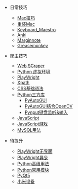 * 日常技巧
  
  * [Mac技巧](FootPrint/Mac_Skill.md)
  * [重装Mac](FootPrint/Software_Install_configuration.md)
  * [Keyboard_Maestro](FootPrint/Keyboard_Maestro.md)
  * [Anki](FootPrint/Anki.md)
  * [Marginnote](FootPrint/Marginnote.md)
  * [Greasemonkey](FootPrint/Greasemonkey.md)
* 爬虫技巧
  
  * [Web SCraper](FootPrint/Web_Scraper.md)
  * [Python 虚拟环境](FootPrint/Python_virtual_env.md)
  * [PlayWright](FootPrint/Playwright.md)
  * [Xpath](FootPrint/xpath.md)
  * [CSS基础语法](FootPrint/css.md)
  * [Python三方库](FootPrint/Python_Useful_Lib.md)
    * [PyAutoGUI](FootPrint/PyAutoGUI.md)
    * [PyAutoGUI结合OpenCV](FootPrint/PyAutoGUI_OpenCV.md)
    * [Pynput键盘监听&输入](FootPrint/Pynput.md)
  * [JavaScript](FootPrint/JavaScript.md)
  * [JavaScript游戏](FootPrint/JavaScript_Game.md)
  * [MySQL用法](FootPrint/2_MySQL.md)
* 待提升
  * [PlayWright无界面](FootPrint/Playwright_work.md)
  * [PlayWright异步](FootPrint/playwright_async.md)
  * [Python高级用法](FootPrint/Python_Advanced)
  * [Python常用模块](FootPrint/1_PythonModule.md)
  * [PyQt5](FootPrint/1_PyQt5.md)
  * [小米设备](FootPrint/XiaoMi)
